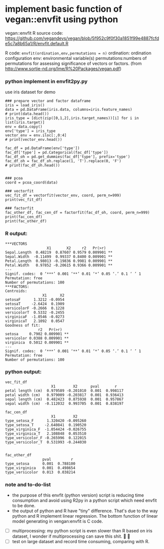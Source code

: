 # implement basic function of vegan::envfit using python

vegan::envfit R source code: https://github.com/vegandevs/vegan/blob/5f952c9f0f30a1851f99e4887fcfde5c7a8b65a1/R/envfit.default.R

R code: `envfit(ordination,env,permutations = n)`
ordination: ordination configuration
env: environmental variable(s)
permutations:numbers of permutations for assessing significance of vectors or factors.
(from http://www.sortie-nd.org/lme/R%20Packages/vegan.pdf)

### python implement in envfit2py.py
use iris dataset for demo
```
### prepare vector and factor dataframe
iris = load_iris()
data = pd.DataFrame(iris.data, columns=iris.feature_names)
# print(data.head())
iris_type = [dict(zip([0,1,2],iris.target_names))[i] for i in list(iris.target)]
env = data.copy()
env['type'] = iris_type
vector_env = env.iloc[:,0:4]
# print(vector_env.head())

fac_df = pd.DataFrame(env['type'])
fac_df['type'] = pd.Categorical(fac_df['type'])
fac_df_oh = pd.get_dummies(fac_df['type'], prefix='type')
fac_df_oh = fac_df_oh.replace(1, 'T').replace(0, 'F')
# print(fac_df_oh.head())


### pcoa
coord = pcoa_coord(data)

### vectorfit
vec_fit_df = vectorfit(vector_env, coord, perm_n=999)
print(vec_fit_df)

### factorfit
fac_other_df, fac_cen_df = factorfit(fac_df_oh, coord, perm_n=999)
print(fac_cen_df)
print(fac_other_df)
```

### R output:
```
***VECTORS
                   X1       X2     r2   Pr(>r)
Sepal.Length  0.48219  0.87607 0.9579 0.009901 **
Sepal.Width  -0.11499  0.99337 0.8400 0.009901 **
Petal.Length  0.98013 -0.19836 0.9981 0.009901 **
Petal.Width   0.97852 -0.20615 0.9366 0.009901 **
---
Signif. codes:  0 ‘***’ 0.001 ‘**’ 0.01 ‘*’ 0.05 ‘.’ 0.1 ‘ ’ 1
Permutation: free
Number of permutations: 100
***FACTORS:
Centroids:
                 X1      X2
setosaF      1.3212 -0.0954
setosaT     -2.6424  0.1909
versicolorF -0.2666  0.1228
versicolorT  0.5332 -0.2455
virginicaF  -1.0546 -0.0273
virginicaT   2.1092  0.0547
Goodness of fit:
               r2   Pr(>r)
setosa     0.7902 0.009901 **
versicolor 0.0388 0.009901 **
virginica  0.5012 0.009901 **
---
Signif. codes:  0 ‘***’ 0.001 ‘**’ 0.01 ‘*’ 0.05 ‘.’ 0.1 ‘ ’ 1
Permutation: free
Number of permutations: 100
```

### python output:
```
vec_fit_df
                     X1        X2      pval       r
petal length (cm)  0.979589 -0.201010  0.001  0.998117
petal width (cm)   0.979009 -0.203817  0.001  0.936413
sepal length (cm)  0.482423  0.875938  0.001  0.957867
sepal width (cm)  -0.112032  0.993705  0.001  0.838197

fac_cen_df
                     X1        X2
type_setosa_F      1.320420 -0.095260
type_setosa_T     -2.640841  0.190520
type_virginica_F  -1.054424 -0.026755
type_virginica_T   2.108848  0.053510
type_versicolor_F -0.265996  0.122015
type_versicolor_T  0.531993 -0.244030


fac_other_df
                 pval         r
type_setosa      0.001  0.788100
type_virginica   0.001  0.498654
type_versicolor  0.013  0.038214
```

### note and to-do-list
* the purpose of this envfit (python version) script is reducing time consumption and avoid using R2py in a python script which need envfit to be done.
* the output of python and R have "tiny" difference. That's due to the way python and R implement linear regression. The bottom function of linear model generating in vengan:envfit is C code.
-[ ] multiprocessing: my python script is even slower than R based on iris dataset, I wonder if multiprocessing can save this shit. :turtle: :shit:
-[ ] test on large dataset and record time consuming, comparing with R.
